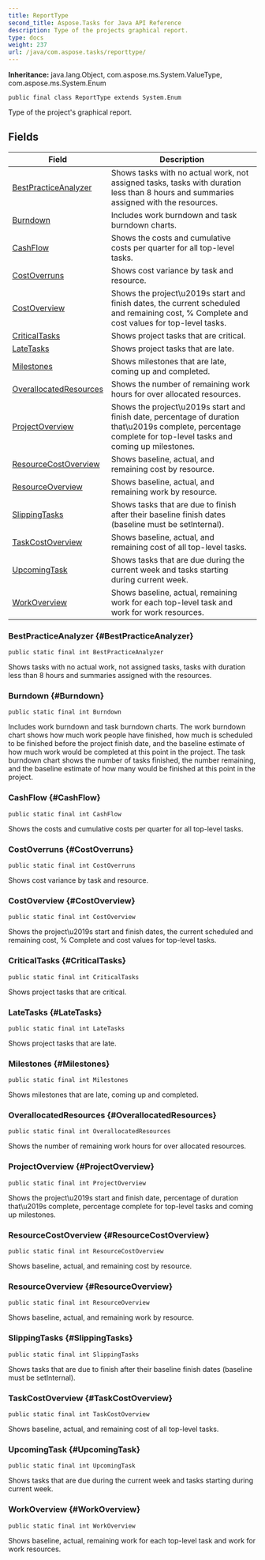 ```yaml
---
title: ReportType
second_title: Aspose.Tasks for Java API Reference
description: Type of the projects graphical report.
type: docs
weight: 237
url: /java/com.aspose.tasks/reporttype/
---
```


**Inheritance:**
java.lang.Object, com.aspose.ms.System.ValueType, com.aspose.ms.System.Enum
```
public final class ReportType extends System.Enum
```

Type of the project's graphical report.
## Fields

| Field | Description |
| --- | --- |
| [BestPracticeAnalyzer](#BestPracticeAnalyzer) | Shows tasks with no actual work, not assigned tasks, tasks with duration less than 8 hours and summaries assigned with the resources. |
| [Burndown](#Burndown) | Includes work burndown and task burndown charts. |
| [CashFlow](#CashFlow) | Shows the costs and cumulative costs per quarter for all top-level tasks. |
| [CostOverruns](#CostOverruns) | Shows cost variance by task and resource. |
| [CostOverview](#CostOverview) | Shows the project\\u2019s start and finish dates, the current scheduled and remaining cost, % Complete and cost values for top-level tasks. |
| [CriticalTasks](#CriticalTasks) | Shows project tasks that are critical. |
| [LateTasks](#LateTasks) | Shows project tasks that are late. |
| [Milestones](#Milestones) | Shows milestones that are late, coming up and completed. |
| [OverallocatedResources](#OverallocatedResources) | Shows the number of remaining work hours for over allocated resources. |
| [ProjectOverview](#ProjectOverview) | Shows the project\\u2019s start and finish date, percentage of duration that\\u2019s complete, percentage complete for top-level tasks and coming up milestones. |
| [ResourceCostOverview](#ResourceCostOverview) | Shows baseline, actual, and remaining cost by resource. |
| [ResourceOverview](#ResourceOverview) | Shows baseline, actual, and remaining work by resource. |
| [SlippingTasks](#SlippingTasks) | Shows tasks that are due to finish after their baseline finish dates (baseline must be setInternal). |
| [TaskCostOverview](#TaskCostOverview) | Shows baseline, actual, and remaining cost of all top-level tasks. |
| [UpcomingTask](#UpcomingTask) | Shows tasks that are due during the current week and tasks starting during current week. |
| [WorkOverview](#WorkOverview) | Shows baseline, actual, remaining work for each top-level task and work for work resources. |
### BestPracticeAnalyzer {#BestPracticeAnalyzer}
```
public static final int BestPracticeAnalyzer
```


Shows tasks with no actual work, not assigned tasks, tasks with duration less than 8 hours and summaries assigned with the resources.

### Burndown {#Burndown}
```
public static final int Burndown
```


Includes work burndown and task burndown charts. The work burndown chart shows how much work people have finished, how much is scheduled to be finished before the project finish date, and the baseline estimate of how much work would be completed at this point in the project. The task burndown chart shows the number of tasks finished, the number remaining, and the baseline estimate of how many would be finished at this point in the project.

### CashFlow {#CashFlow}
```
public static final int CashFlow
```


Shows the costs and cumulative costs per quarter for all top-level tasks.

### CostOverruns {#CostOverruns}
```
public static final int CostOverruns
```


Shows cost variance by task and resource.

### CostOverview {#CostOverview}
```
public static final int CostOverview
```


Shows the project\\u2019s start and finish dates, the current scheduled and remaining cost, % Complete and cost values for top-level tasks.

### CriticalTasks {#CriticalTasks}
```
public static final int CriticalTasks
```


Shows project tasks that are critical.

### LateTasks {#LateTasks}
```
public static final int LateTasks
```


Shows project tasks that are late.

### Milestones {#Milestones}
```
public static final int Milestones
```


Shows milestones that are late, coming up and completed.

### OverallocatedResources {#OverallocatedResources}
```
public static final int OverallocatedResources
```


Shows the number of remaining work hours for over allocated resources.

### ProjectOverview {#ProjectOverview}
```
public static final int ProjectOverview
```


Shows the project\\u2019s start and finish date, percentage of duration that\\u2019s complete, percentage complete for top-level tasks and coming up milestones.

### ResourceCostOverview {#ResourceCostOverview}
```
public static final int ResourceCostOverview
```


Shows baseline, actual, and remaining cost by resource.

### ResourceOverview {#ResourceOverview}
```
public static final int ResourceOverview
```


Shows baseline, actual, and remaining work by resource.

### SlippingTasks {#SlippingTasks}
```
public static final int SlippingTasks
```


Shows tasks that are due to finish after their baseline finish dates (baseline must be setInternal).

### TaskCostOverview {#TaskCostOverview}
```
public static final int TaskCostOverview
```


Shows baseline, actual, and remaining cost of all top-level tasks.

### UpcomingTask {#UpcomingTask}
```
public static final int UpcomingTask
```


Shows tasks that are due during the current week and tasks starting during current week.

### WorkOverview {#WorkOverview}
```
public static final int WorkOverview
```


Shows baseline, actual, remaining work for each top-level task and work for work resources.

